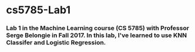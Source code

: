 # cs5785-Lab1
### Lab 1 in the Machine Learning course (CS 5785) with Professor Serge Belongie in Fall 2017. In this lab, I've learned to use KNN Classifer and Logistic Regression.
